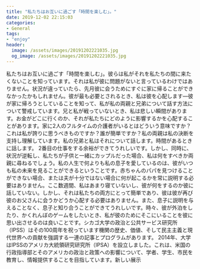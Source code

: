 ```yaml
---
title: "私たちはお互いに過ごす「時間を楽しむ」。"
date: 2019-12-02 22:15:03
categories:
- General
tags:
- "enjoy"
header:
  image: /assets/images/20191202221035.jpg
  og_image: /assets/images/20191202221035.jpg
---
```


私たちはお互いに過ごす「時間を楽しむ」。彼らは私がそれを私たちの間に来たくないことを知っています。それは私が彼に問題がないと言っているわけではありません。状況が違っていたら、先月彼に会うためにすぐに家に帰ることができなかったかもしれません。彼が最も必要とされるとき、私は彼を心配します—彼が家に帰ろうとしていることを知って、私が私の両親と兄弟について話す方法について警戒しています。兄と私が戦っていないとき、私は悲しい瞬間があります。お金がどこに行くのか、それが私たちにどのように影響するかを心配することがあります。家に2人のフルタイムの介護者がいるとはどういう意味ですか？これは私が誇りに思うべきものですか？誰が簡単ですか？私の両親は私の決断を支持し理解しています。私の兄弟と私はそれについて話します。時間があるときに話します。 2番目の仕事をする余裕ができてうれしいです。しかし、同時に、状況が逆転し、私たちが子供と一緒にカップルだった場合、私は何をすべきか両親に尋ねるでしょう。私の人生で何よりも私の息子を愛しているのは、彼がいつも私の未来を見ることができるということです。赤ちゃんのパパを見つけることができない場合、または夫が十分ではない場合に何が起こるかを常に説明する必要はありません。ここ数週間、私はあまり寝ていないし、彼が何をするのか彼に話していない。しかし、それは私たちの両方にとって簡単であり、彼は彼が再び彼のお父さんに会うかどうか心配する必要はありません。また、息子に説明を与えることなく、息子と知り合うことができてうれしいです。時々、彼が外泊をしたり、かくれんぼのゲームをしたいとき、私が彼のためにそこにいることを彼に思い出させるのは良いことです。シカゴ大学の政治と公共サービス研究所（IPSS）はその100周年を祝っています機関の歴史、価値、そして民主主義と現代世界への貢献を強調する一連の記事とプログラムがあります。 2014年、大学はIPSSのアメリカ大統領研究研究所（IPSA）を設立しました。これは、米国の行政指導部とそのアメリカの政治と政策への影響について、学者、学生、市民を教育し、情報提供することを目指しています。新しい展示
